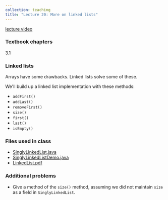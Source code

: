 ```yaml
---
collection: teaching
title: "Lecture 20: More on linked lists"
---
```


[lecture video]()

### Textbook chapters
3.1

### Linked lists

Arrays have some drawbacks. Linked lists solve some of these.

We'll build up a linked list implementation with these methods:
* `addFirst()`
* `addLast()`
* `removeFirst()`
* `size()`
* `first()`
* `last()`
* `isEmpty()`


### Files used in class
* [SinglyLinkedList.java](https://lgw2.github.io/teaching/csci132-fall-2022/lectures/SinglyLinkedList.java)
* [SinglyLinkedListDemo.java](https://lgw2.github.io/teaching/csci132-fall-2022/lectures/SinglyLinkedListDemo.java)
* [LinkedList.pdf](https://lgw2.github.io/teaching/csci132-fall-2022/lectures/LinkedList.pdf)

### Additional problems
* Give a method of the `size()` method, assuming we did not maintain `size` as
	a field in `SinglyLinkedList`.
